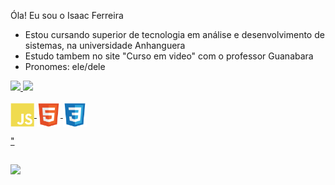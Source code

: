 Óla! Eu sou o Isaac Ferreira

-  Estou cursando superior de tecnologia em análise e desenvolvimento de sistemas, na universidade Anhanguera 
-  Estudo tambem no site "Curso em video" com o professor Guanabara 
-  Pronomes: ele/dele

<div>

<a href="https://github.com/Ferreiraisaac/Isaac-ferreira-/edit/main/README.md ">
<img heigth="188em" src="https://github-readme-stats.vercel.app/api?username=IsaacFerreira&show_icons=true&bg_color=00000000"/>

<img heigth="188em" src="https://github-readme-stats.vercel.app/api/top-langs/?username=IsaacFerreira&layout=compact&langs_count-16&theme=dracula" />

</div>

<div style="display: inline_block"><br>
<img align="center" alt="Isaac.Js" height="38" widht="40" src="https://raw.githubusercontent.com/devicons/devicon/master/icons/javascript/javascript-plain.svg">
<img align="center" alt="Isaac.Js" height="38" widht="40" src="https://raw.githubusercontent.com/devicons/devicon/master/icons/html5/html5-original.svg">
<img align="center" alt="Isaac.Js" height="38" widht="40" src="https://raw.githubusercontent.com/devicons/devicon/master/icons/css3/css3-original.svg">




 "
</div>

##

<div>
<a href=" " target="_blank"><img src="https://github.com/user-attachments/assets/775c3981-c58e-490a-a228-775f980a8cbe " target="_blank"></a>



</div>
